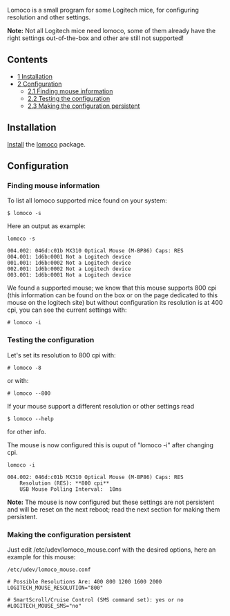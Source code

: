 Lomoco is a small program for some Logitech mice, for configuring resolution and other settings.

**Note:** Not all Logitech mice need lomoco, some of them already have the right settings out-of-the-box and other are still not supported!

## Contents

*   [1 Installation](#Installation)
*   [2 Configuration](#Configuration)
    *   [2.1 Finding mouse information](#Finding_mouse_information)
    *   [2.2 Testing the configuration](#Testing_the_configuration)
    *   [2.3 Making the configuration persistent](#Making_the_configuration_persistent)

## Installation

[Install](/index.php/Install "Install") the [lomoco](https://www.archlinux.org/packages/?name=lomoco) package.

## Configuration

### Finding mouse information

To list all lomoco supported mice found on your system:

```
$ lomoco -s

```

Here an output as example:

 `lomoco -s` 
```
004.002: 046d:c01b MX310 Optical Mouse (M-BP86) Caps: RES 
004.001: 1d6b:0001 Not a Logitech device
001.001: 1d6b:0002 Not a Logitech device
002.001: 1d6b:0002 Not a Logitech device
003.001: 1d6b:0001 Not a Logitech device
```

We found a supported mouse; we know that this mouse supports 800 cpi (this information can be found on the box or on the page dedicated to this mouse on the logitech site) but without configuration its resolution is at 400 cpi, you can see the current settings with:

```
# lomoco -i

```

### Testing the configuration

Let's set its resolution to 800 cpi with:

```
# lomoco -8

```

or with:

```
# lomoco --800

```

If your mouse support a different resolution or other settings read

```
$ lomoco --help

```

for other info.

The mouse is now configured this is ouput of "lomoco -i" after changing cpi.

 `lomoco -i` 
```
004.002: 046d:c01b MX310 Optical Mouse (M-BP86) Caps: RES 
	Resolution (RES): **800 cpi**
	USB Mouse Polling Interval:  10ms
```

**Note:** The mouse is now configured but these settings are not persistent and will be reset on the next reboot; read the next section for making them persistent.

### Making the configuration persistent

Just edit /etc/udev/lomoco_mouse.conf with the desired options, here an example for this mouse:

 `/etc/udev/lomoco_mouse.conf` 
```
# Possible Resolutions Are: 400 800 1200 1600 2000
LOGITECH_MOUSE_RESOLUTION="800"

# SmartScroll/Cruise Control (SMS command set): yes or no
#LOGITECH_MOUSE_SMS="no"
```